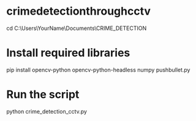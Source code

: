 # crimedetectionthroughcctv

cd C:\Users\YourName\Documents\CRIME_DETECTION

# Install required libraries
pip install opencv-python opencv-python-headless numpy pushbullet.py

# Run the script
python crime_detection_cctv.py
